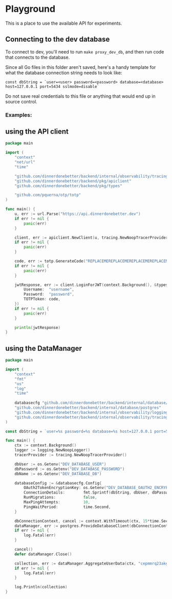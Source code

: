 # Playground

This is a place to use the available API for experiments.

## Connecting to the dev database

To connect to dev, you'll need to run `make proxy_dev_db`, and then run code that connects to the database.

Since all Go files in this folder aren't saved, here's a handy template for what the database connection string needs to look like:

```
const dbString = `user=<user> password=<password> database=<database> host=127.0.0.1 port=5434 sslmode=disable`
```

Do not save real credentials to this file or anything that would end up in source control.

### Examples:

## using the API client

```go
package main

import (
	"context"
	"net/url"
	"time"

	"github.com/dinnerdonebetter/backend/internal/observability/tracing"
	"github.com/dinnerdonebetter/backend/pkg/apiclient"
	"github.com/dinnerdonebetter/backend/pkg/types"

	"github.com/pquerna/otp/totp"
)

func main() {
	u, err := url.Parse("https://api.dinnerdonebetter.dev")
	if err != nil {
		panic(err)
	}

	client, err := apiclient.NewClient(u, tracing.NewNoopTracerProvider())
	if err != nil {
		panic(err)
	}

	code, err := totp.GenerateCode("REPLACEMEREPLACEMEREPLACEMEREPLACEMEREPLACEMEREPLACEMEREPLACEMEREPLACEMEREPLACEMEREPLACEMEREPLACEMEYUSS", time.Now())
	if err != nil {
		panic(err)
	}

	jwtResponse, err := client.LoginForJWT(context.Background(), &types.UserLoginInput{
		Username:  "username",
		Password:  "password",
		TOTPToken: code,
	})
	if err != nil {
		panic(err)
	}

	println(jwtResponse)
}
```

## using the DataManager

```go
package main

import (
	"context"
	"fmt"
	"os"
	"log"
	"time"
	
	databasecfg "github.com/dinnerdonebetter/backend/internal/database/config"
	"github.com/dinnerdonebetter/backend/internal/database/postgres"
	"github.com/dinnerdonebetter/backend/internal/observability/logging"
	"github.com/dinnerdonebetter/backend/internal/observability/tracing"
)

const dbString = `user=%s password=%s database=%s host=127.0.0.1 port=5434 sslmode=disable`

func main() {
	ctx := context.Background()
	logger := logging.NewNoopLogger()
	tracerProvider := tracing.NewNoopTracerProvider()

	dbUser := os.Getenv("DEV_DATABASE_USER")
	dbPassword := os.Getenv("DEV_DATABASE_PASSWORD")
	dbName := os.Getenv("DEV_DATABASE_DB")

	databaseConfig := &databasecfg.Config{
		OAuth2TokenEncryptionKey: os.Getenv("DEV_DATABASE_OAUTH2_ENCRYPTION_KEY"),
		ConnectionDetails:        fmt.Sprintf(dbString, dbUser, dbPassword, dbName),
		RunMigrations:            false,
		MaxPingAttempts:          10,
		PingWaitPeriod:           time.Second,
	}

	dbConnectionContext, cancel := context.WithTimeout(ctx, 15*time.Second)
	dataManager, err := postgres.ProvideDatabaseClient(dbConnectionContext, logger, tracerProvider, databaseConfig)
	if err != nil {
		log.Fatal(err)
	}

	cancel()
	defer dataManager.Close()

	collection, err := dataManager.AggregateUserData(ctx, "cepmmrq23akg00b01aqg")
	if err != nil {
		log.Fatal(err)
	}

	log.Println(collection)
}
```